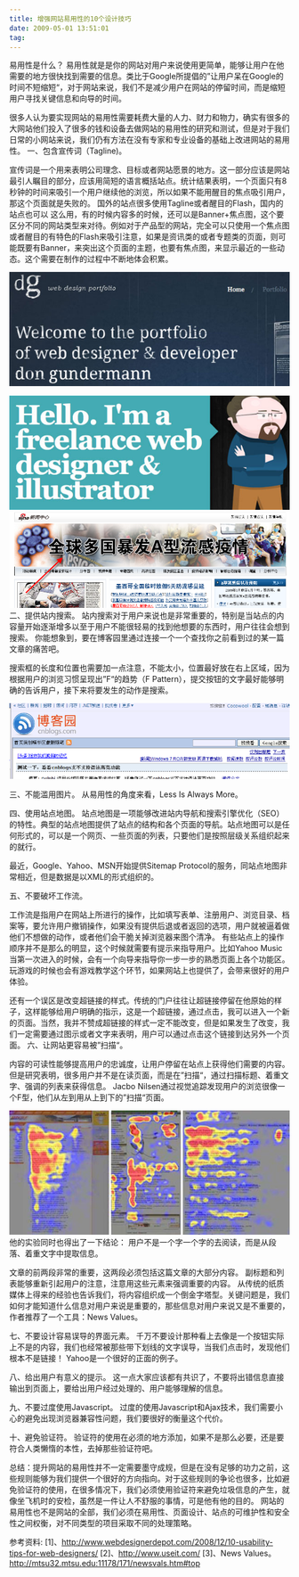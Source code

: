 ```yaml
---
title: 增强网站易用性的10个设计技巧
date: 2009-05-01 13:51:01
tag: 
---
```


易用性是什么？
易用性就是是你的网站对用户来说使用更简单，能够让用户在他需要的地方很快找到需要的信息。类比于Google所提倡的”让用户呆在Google的时间不短缩短“，对于网站来说，我们不是减少用户在网站的停留时间，而是缩短用户寻找关键信息和向导的时间。

很多人认为要实现网站的易用性需要耗费大量的人力、财力和物力，确实有很多的大网站他们投入了很多的钱和设备去做网站的易用性的研究和测试，但是对于我们日常的小网站来说，我们仍有方法在没有专家和专业设备的基础上改进网站的易用性。
一、包含宣传词（Tagline)。

宣传词是一个用来表明公司理念、目标或者网站愿景的地方。这一部分应该是网站最引人瞩目的部分，应该用简短的语言概括站点。统计结果表明，一个页面只有8秒钟的时间来吸引一个用户继续他的浏览，所以如果不能用醒目的焦点吸引用户，那这个页面就是失败的。
国外的站点很多使用Tagline或者醒目的Flash，国内的站点也可以 这么用，有的时候内容多的时候，还可以是Banner+焦点图，这个要区分不同的网站类型来对待。例如对于产品型的网站，完全可以只使用一个焦点图或者醒目的有特色的Flash来吸引注意，如果是资讯类的或者专题类的页面，则可能既要有Banner，来突出这个页面的主题，也要有焦点图，来显示最近的一些动态。这个需要在制作的过程中不断地体会积累。

![](./20090501-web-design-tips/site1.jpg)

![](./20090501-web-design-tips/site2.jpg)
![](./20090501-web-design-tips/site3.png)
二、提供站内搜索。
站内搜索对于用户来说也是非常重要的，特别是当站点的内容量开始逐渐增多以至于用户不能很轻易的找到他想要的东西时，用户往往会想到搜索。 你能想象到，要在博客园里通过连接一个一个查找你之前看到过的某一篇文章的痛苦吧。

搜索框的长度和位置也需要加一点注意，不能太小，位置最好放在右上区域，因为根据用户的浏览习惯呈现出”F“的趋势（F Pattern），提交按钮的文字最好能够明确的告诉用户，接下来将要发生的动作是搜索。

![](./20090501-web-design-tips/site5.png)

三、不能滥用图片。
从易用性的角度来看，Less Is Always More。

四、使用站点地图。
站点地图是一项能够改进站内导航和搜索引擎优化（SEO）的特性。典型的站点地图提供了站点的结构和各个页面的导航。站点地图可以是任何形式的，可以是一个网页、一些页面的列表，只要他们是按照层级关系组织起来的就行。

最近，Google、Yahoo、MSN开始提供Sitemap Protocol的服务，同站点地图非常相近，但是数据是以XML的形式组织的。

五、不要破坏工作流。

工作流是指用户在网站上所进行的操作，比如填写表单、注册用户、浏览目录、档案等，要允许用户撤销操作，如果没有提供后退或者返回的选项，用户就被逼着做他们不想做的动作，或者他们会干脆关掉浏览器来图个清净。
有些站点上的操作顺序并不是那么的明显，这个时候就需要有提示来指导用户。比如Yahoo Music当第一次进入的时候，会有一个向导来指导你一步一步的熟悉页面上各个功能区。玩游戏的时候也会有游戏教学这个环节，如果网站上也提供了，会带来很好的用户体验。

还有一个误区是改变超链接的样式。传统的门户往往让超链接停留在他原始的样子，这样能够给用户明确的指示，这是一个超链接，通过点击，我可以进入一个新的页面。当然，我并不赞成超链接的样式一定不能改变，但是如果发生了改变，我们一定需要通过图示或者文字来表明，用户可以通过点击这个链接到达另外一个页面。
六、让网站更容易被”扫描“。

内容的可读性能够提高用户的忠诚度，让用户停留在站点上获得他们需要的内容。但是研究表明，很多用户并不是在读页面，而是在”扫描“，通过扫描标题、着重文字、强调的列表来获得信息。
Jacbo Nilsen通过视觉追踪发现用户的浏览很像一个F型，他们从左到用从上到下的”扫描“页面。

![](./20090501-web-design-tips/site9.jpg)
他的实验同时也得出了一下结论：
用户不是一个字一个字的去阅读，而是从段落、着重文字中提取信息。

文章的前两段非常的重要，这两段必须包括这篇文章的大部分内容。
副标题和列表能够重新引起用户的注意，注意用这些元素来强调重要的内容。
从传统的纸质媒体上得来的经验也告诉我们，将内容组织成一个倒金字塔型。关键问题是，我们如何才能知道什么信息对用户来说是重要的，那些信息对用户来说又是不重要的，作者推荐了一个工具：News Values。

七、不要设计容易误导的界面元素。
千万不要设计那种看上去像是一个按钮实际上不是的内容，我们也经常被那些带下划线的文字误导，当我们点击时，发现他们根本不是链接！
Yahoo是一个很好的正面的例子。

八、给出用户有意义的提示。
这一点大家应该都有共识了，不要将出错信息直接输出到页面上，要给出用户经过处理的、用户能够理解的信息。

九、不要过度使用Javascript。
过度的使用Javascript和Ajax技术，我们需要小心的避免出现浏览器兼容性问题，我们要很好的衡量这个代价。

十、避免验证符。
验证符的使用在必须的地方添加，如果不是那么必要，还是要符合人类懒惰的本性，去掉那些验证符吧。


总结：提升网站的易用性并不一定需要墨守成规，但是在没有足够的功力之前，这些规则能够为我们提供一个很好的方向指向。对于这些规则的争论也很多，比如避免验证符的使用，在很多情况下，我们必须使用验证符来避免垃圾信息的产生，就像坐飞机时的安检，虽然是一件让人不舒服的事情，可是他有他的目的。
网站的易用性也不是网站的全部，我们必须在易用性、页面设计、站点的可维护性和安全性之间权衡，对不同类型的项目采取不同的处理策略。

参考资料:
[1]、http://www.webdesignerdepot.com/2008/12/10-usability-tips-for-web-designers/
[2]、http://www.useit.com/
[3]、News Values。http://mtsu32.mtsu.edu:11178/171/newsvals.htm#top












